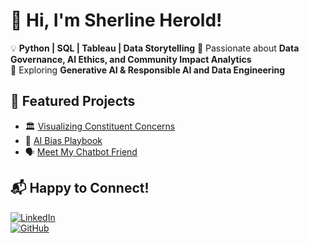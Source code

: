 # 👋 Hi, I'm Sherline Herold!

💡 **Python | SQL | Tableau | Data Storytelling**
🔎 Passionate about **Data Governance, AI Ethics, and Community Impact Analytics**  
🚀 Exploring **Generative AI & Responsible AI and Data Engineering**

## 📌 Featured Projects
- 🏛 [Visualizing Constituent Concerns](https://github.com/DataShells83/constituent-data)  
- 🤖 [AI Bias Playbook](https://github.com/DataShells83/Daris-19_2024-Datathon-WID)  
- 🗣 [Meet My Chatbot Friend](https://github.com/DataShells83/Meet-My-ChatBot-Friend-)

## 📬 Happy to Connect!
[![LinkedIn](https://img.shields.io/badge/LinkedIn-blue?style=flat&logo=linkedin)](https://www.linkedin.com/in/herolds/)  
[![GitHub](https://img.shields.io/badge/GitHub-black?style=flat&logo=github)](https://github.com/DataShells83)

